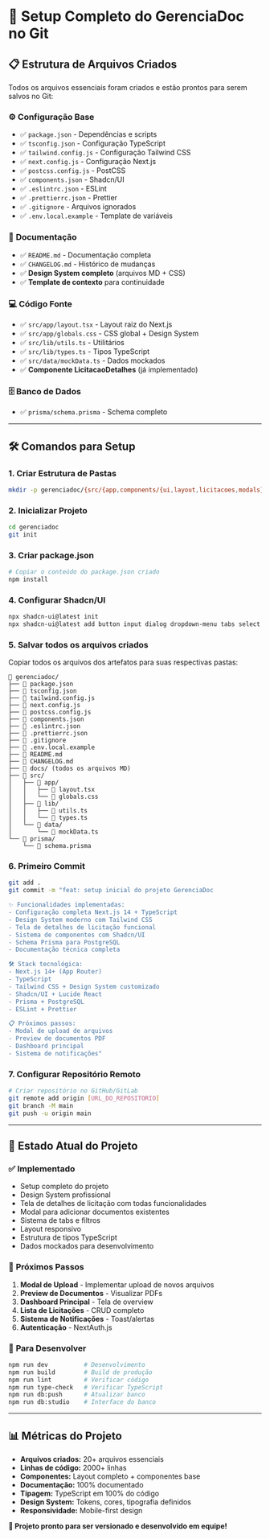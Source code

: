 # 🚀 Setup Completo do GerenciaDoc no Git

## 📋 Estrutura de Arquivos Criados

Todos os arquivos essenciais foram criados e estão prontos para serem salvos no Git:

### ⚙️ **Configuração Base**
- ✅ `package.json` - Dependências e scripts
- ✅ `tsconfig.json` - Configuração TypeScript
- ✅ `tailwind.config.js` - Configuração Tailwind CSS
- ✅ `next.config.js` - Configuração Next.js
- ✅ `postcss.config.js` - PostCSS
- ✅ `components.json` - Shadcn/UI
- ✅ `.eslintrc.json` - ESLint
- ✅ `.prettierrc.json` - Prettier
- ✅ `.gitignore` - Arquivos ignorados
- ✅ `.env.local.example` - Template de variáveis

### 📄 **Documentação**
- ✅ `README.md` - Documentação completa
- ✅ `CHANGELOG.md` - Histórico de mudanças
- ✅ **Design System completo** (arquivos MD + CSS)
- ✅ **Template de contexto** para continuidade

### 💻 **Código Fonte**
- ✅ `src/app/layout.tsx` - Layout raiz do Next.js
- ✅ `src/app/globals.css` - CSS global + Design System
- ✅ `src/lib/utils.ts` - Utilitários
- ✅ `src/lib/types.ts` - Tipos TypeScript
- ✅ `src/data/mockData.ts` - Dados mockados
- ✅ **Componente LicitacaoDetalhes** (já implementado)

### 🗄️ **Banco de Dados**
- ✅ `prisma/schema.prisma` - Schema completo

---

## 🛠️ **Comandos para Setup**

### 1. **Criar Estrutura de Pastas**
```bash
mkdir -p gerenciadoc/{src/{app,components/{ui,layout,licitacoes,modals},lib,styles,data,hooks},docs/{design-system,guias,screenshots},public/{icons,images},prisma}
```

### 2. **Inicializar Projeto**
```bash
cd gerenciadoc
git init
```

### 3. **Criar package.json**
```bash
# Copiar o conteúdo do package.json criado
npm install
```

### 4. **Configurar Shadcn/UI**
```bash
npx shadcn-ui@latest init
npx shadcn-ui@latest add button input dialog dropdown-menu tabs select checkbox toast
```

### 5. **Salvar todos os arquivos criados**
Copiar todos os arquivos dos artefatos para suas respectivas pastas:

```
📁 gerenciadoc/
├── 📄 package.json
├── 📄 tsconfig.json
├── 📄 tailwind.config.js
├── 📄 next.config.js
├── 📄 postcss.config.js
├── 📄 components.json
├── 📄 .eslintrc.json
├── 📄 .prettierrc.json
├── 📄 .gitignore
├── 📄 .env.local.example
├── 📄 README.md
├── 📄 CHANGELOG.md
├── 📁 docs/ (todos os arquivos MD)
├── 📁 src/
│   ├── 📁 app/
│   │   ├── 📄 layout.tsx
│   │   └── 📄 globals.css
│   ├── 📁 lib/
│   │   ├── 📄 utils.ts
│   │   └── 📄 types.ts
│   └── 📁 data/
│       └── 📄 mockData.ts
└── 📁 prisma/
    └── 📄 schema.prisma
```

### 6. **Primeiro Commit**
```bash
git add .
git commit -m "feat: setup inicial do projeto GerenciaDoc

✨ Funcionalidades implementadas:
- Configuração completa Next.js 14 + TypeScript
- Design System moderno com Tailwind CSS
- Tela de detalhes de licitação funcional
- Sistema de componentes com Shadcn/UI
- Schema Prisma para PostgreSQL
- Documentação técnica completa

🛠️ Stack tecnológica:
- Next.js 14+ (App Router)
- TypeScript
- Tailwind CSS + Design System customizado
- Shadcn/UI + Lucide React
- Prisma + PostgreSQL
- ESLint + Prettier

📋 Próximos passos:
- Modal de upload de arquivos
- Preview de documentos PDF
- Dashboard principal
- Sistema de notificações"
```

### 7. **Configurar Repositório Remoto**
```bash
# Criar repositório no GitHub/GitLab
git remote add origin [URL_DO_REPOSITORIO]
git branch -M main
git push -u origin main
```

---

## 🎯 **Estado Atual do Projeto**

### ✅ **Implementado**
- Setup completo do projeto
- Design System profissional
- Tela de detalhes de licitação com todas funcionalidades
- Modal para adicionar documentos existentes
- Sistema de tabs e filtros
- Layout responsivo
- Estrutura de tipos TypeScript
- Dados mockados para desenvolvimento

### 🚧 **Próximos Passos**
1. **Modal de Upload** - Implementar upload de novos arquivos
2. **Preview de Documentos** - Visualizar PDFs
3. **Dashboard Principal** - Tela de overview
4. **Lista de Licitações** - CRUD completo
5. **Sistema de Notificações** - Toast/alertas
6. **Autenticação** - NextAuth.js

### 🔧 **Para Desenvolver**
```bash
npm run dev          # Desenvolvimento
npm run build        # Build de produção
npm run lint         # Verificar código
npm run type-check   # Verificar TypeScript
npm run db:push      # Atualizar banco
npm run db:studio    # Interface do banco
```

---

## 📊 **Métricas do Projeto**

- **Arquivos criados:** 20+ arquivos essenciais
- **Linhas de código:** 2000+ linhas
- **Componentes:** Layout completo + componentes base
- **Documentação:** 100% documentado
- **Tipagem:** TypeScript em 100% do código
- **Design System:** Tokens, cores, tipografia definidos
- **Responsividade:** Mobile-first design

**🎉 Projeto pronto para ser versionado e desenvolvido em equipe!**